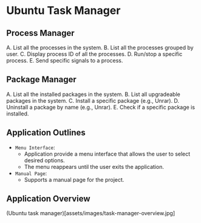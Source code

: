 # Ubuntu Task Manager

## Process Manager
  A. List all the processes in the system.
  B. List all the processes grouped by user.
  C. Display process ID of all the processes.
  D. Run/stop a specific process.
  E. Send specific signals to a process.

## Package Manager
  A. List all the installed packages in the system.
  B. List all upgradeable packages in the system.
  C. Install a specific package (e.g., Unrar).
  D. Uninstall a package by name (e.g., Unrar).
  E. Check if a specific package is installed.

## Application Outlines 
  - `Menu Interface`:
    - Application provide a menu interface that allows the user to select desired options.
    - The menu reappears until the user exits the application.
  - `Manual Page`:
    - Supports a manual page for the project.

## Application Overview
(Ubuntu task manager)[assets/images/task-manager-overview.jpg]
